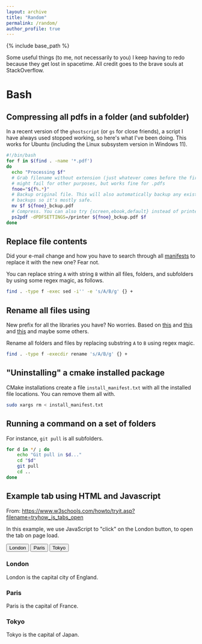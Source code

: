 ```yaml
---
layout: archive
title: "Random"
permalink: /random/
author_profile: true
---
```


{% include base_path %}

Some useful things (to me, not necessarily to you) I keep having to redo because they get lost in spacetime. All credit goes to the brave souls at StackOverflow.

# Bash

## Compressing all pdfs in a folder (and subfolder) 

In a recent version of the `ghostscript` (or `gs` for close friends), a script I have always used stopped working, so here's what I've been doing.
This works for Ubuntu (including the Linux subsystem version in Windows 11).

```sh
#!/bin/bash
for f in $(find . -name '*.pdf')
do 
  echo "Processing $f"
  # Grab filename without extension (just whatever comes before the first .)
  # might fail for other purposes, but works fine for .pdfs
  fnoe="${f%.*}"
  # Backup original file. This will also automatically backup any existing
  # backups so it's mostly safe.
  mv $f ${fnoe}_bckup.pdf
  # Compress. You can also try {screen,ebook,default} instead of printer.
  ps2pdf -dPDFSETTINGS=/printer ${fnoe}_bckup.pdf $f
done
```
## Replace file contents

Did your e-mail change and how you have to search through all [manifests](https://wiki.ros.org/Manifest) to replace it with the new one? Fear not. 

You can replace string `A` with string `B` within all files, folders, and subfolders by using some regex magic, as follows.

```sh
find . -type f -exec sed -i'' -e 's/A/B/g' {} +
```

## Rename all files using

New prefix for all the libraries you have? No worries. Based on [this](https://stackoverflow.com/questions/16541582/find-multiple-files-and-rename-them-in-linux) and [this](https://stackoverflow.com/questions/1961255/rename-files-using-a-regex-with-bash) and [this](https://unix.stackexchange.com/questions/141086/how-can-i-use-rename-to-recursively-rename-everyting-to-uppercase) and maybe some others.

Rename all folders and files by replacing substring `A` to `B` using regex magic.

```sh
find . -type f -execdir rename 's/A/B/g' {} +
```

## "Uninstalling" a cmake installed package

CMake installations create a file `install_manifest.txt` with all the installed file locations. You can remove them all with. 

```sh
sudo xargs rm < install_manifest.txt
```

## Running a command on a set of folders

For instance, `git pull` is all subfolders.

```sh
for d in */ ; do
    echo "Git pull in $d..."
    cd "$d"
    git pull
    cd ..
done
```

## Example tab using HTML and Javascript

From: https://www.w3schools.com/howto/tryit.asp?filename=tryhow_js_tabs_open

<p>In this example, we use JavaScript to "click" on the London button, to open the tab on page load.</p>

<div class="tab">
  <button class="tablinks" onclick="openCity(event, 'London')" id="defaultOpen">London</button>
  <button class="tablinks" onclick="openCity(event, 'Paris')">Paris</button>
  <button class="tablinks" onclick="openCity(event, 'Tokyo')">Tokyo</button>
</div>

<div id="London" class="tabcontent">
  <h3>London</h3>
  <p>London is the capital city of England.</p>
</div>

<div id="Paris" class="tabcontent">
  <h3>Paris</h3>
  <p>Paris is the capital of France.</p> 
</div>

<div id="Tokyo" class="tabcontent">
  <h3>Tokyo</h3>
  <p>Tokyo is the capital of Japan.</p>
</div>

<script>
function openCity(evt, cityName) {
  var i, tabcontent, tablinks;
  tabcontent = document.getElementsByClassName("tabcontent");
  for (i = 0; i < tabcontent.length; i++) {
    tabcontent[i].style.display = "none";
  }
  tablinks = document.getElementsByClassName("tablinks");
  for (i = 0; i < tablinks.length; i++) {
    tablinks[i].className = tablinks[i].className.replace(" active", "");
  }
  document.getElementById(cityName).style.display = "block";
  evt.currentTarget.className += " active";
}

// Get the element with id="defaultOpen" and click on it
document.getElementById("defaultOpen").click();
</script>
